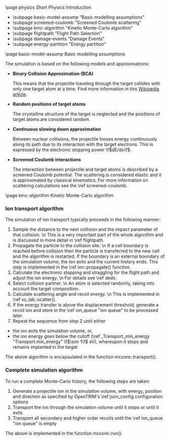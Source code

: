 \page physics Short Physics Introduction

- \subpage basic-model-assump "Basic modelling assumptions"
- \subpage screened-coulomb "Screened Coulomb scattering"
- \subpage kmc-algorithm "Kinetic Monte-Carlo algorithm"
- \subpage flightpath "Flight Path Selection"
- \subpage damage-events "Damage Events"
- \subpage energy-partition "Energy partition"

\page basic-model-assump Basic modelling assumptions

The simulation is based on the following models and approximations:

- **Binary Collision Approximation (BCA)** 

  This means that the projectile traveling through the target collides with only one target atom at a time.
  Find more information in this [Wikipedia article](https://en.wikipedia.org/wiki/Binary_collision_approximation).

- **Random positions of target atoms**
  
  The crystalline structure of the target is neglected and the positions of target atoms are considered random.

- **Continuous slowing down approximation**
  
  Between nuclear collisions, the projectile looses energy continuously along its path due to its interaction with the target electrons. This is expressed by the electronic stopping power \f$dE/dx\f$.

- **Screened Coulomb interactions**

  The interaction between projectile and target atoms is described by a screened Coulomb potential. 
  The scattering is considered elastic and it is approximated by classical kinematics. For more information on scattering calculations see the \ref screened-coulomb.

\page kmc-algorithm Kinetic Monte-Carlo algorithm

### Ion transport algorithm

The simulation of ion transport typically proceeds in the following manner:

1. Sample the distance to the next collision and the impact parameter of that collision. \n
   This is a very important part of the whole algorithm and is discussed in more detail in \ref flightpath.
2. Propagate the particle to the collision site. \n
   If a cell boundary is reached before collision then the particle is transferred to the new cell and the algorithm is restarted. If the boundary is an external boundary of the simulation volume, the ion exits and the current history ends. This step is implemented in the \ref ion::propagate() function.
3. Calculate the electronic stopping and straggling for the flight path and adjust the ion energy. \n
   For details see \ref dedx.
4. Select collision partner. \n
   An atom is selected randomly, taking into account the target composition.
5. Calculate scattering angle and recoil energy. \n
   This is implemented in \ref xs_lab::scatter().
6. If the energy transfer is above the displacement threshold, generate a recoil ion and store in the \ref ion_queue "ion queue" to be processed later.
7. Repeat the sequence from step 2 until either
  - the ion exits the simulation volume, or,
  - the ion energy goes below the cutoff (\ref _Transport_min_energy "Transport.min_energy" \f$\sim 1\f$ eV), whereupon it stops and remains implanted in the target

The above algorithm is encapsulated in the function mccore::transport().

### Complete simulation algorithm

To run a complete Monte-Carlo history, the following steps are taken:

1. Generate a projectile ion in the simulation volume, with energy, position and direction as specified by OpenTRIM's \ref json_config configuration options
2. Transport the ion through the simulation volume until it stops or until it exits
3. Transport all secondary and higher order recoils until the \ref ion_queue "ion queue" is empty 

The above is implemented in the function mccore::run().






  
